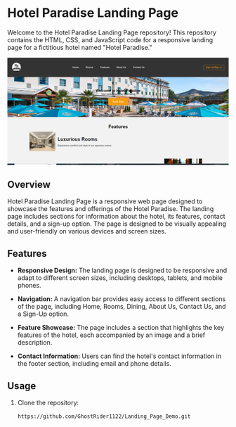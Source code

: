# Hotel Paradise Landing Page

Welcome to the Hotel Paradise Landing Page repository! This repository contains the HTML, CSS, and JavaScript code for a responsive landing page for a fictitious hotel named "Hotel Paradise."

![Hotel Paradise Landing Page](screenshot.png)

## Overview

Hotel Paradise Landing Page is a responsive web page designed to showcase the features and offerings of the Hotel Paradise. The landing page includes sections for information about the hotel, its features, contact details, and a sign-up option. The page is designed to be visually appealing and user-friendly on various devices and screen sizes.

## Features

- **Responsive Design:** The landing page is designed to be responsive and adapt to different screen sizes, including desktops, tablets, and mobile phones.

- **Navigation:** A navigation bar provides easy access to different sections of the page, including Home, Rooms, Dining, About Us, Contact Us, and a Sign-Up option.

- **Feature Showcase:** The page includes a section that highlights the key features of the hotel, each accompanied by an image and a brief description.

- **Contact Information:** Users can find the hotel's contact information in the footer section, including email and phone details.


## Usage

1. Clone the repository:

   ```bash
   https://github.com/GhostRider1122/Landing_Page_Demo.git
